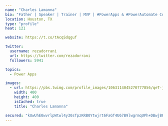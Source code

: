 ```yaml
---
name: "Charles Lamanna"
bio: "Father | Speaker | Trainer | MVP | #PowerApps & #PowerAutomate Community Super User | YouTuber Right-pointing triangle http://youtube.com/c/rezadorrani | Learn - Share - Clockwise rightwards and leftwards open circle arrows"
location: Houston, TX
type: "profile"
heat: 121

website: https://t.co/tAcqSdqguf

twitter:
  username: rezadorrani
  url: https://twitter.com/rezadorrani
  followers: 5941

topics:
  - Power Apps

images:
  - url: https://pbs.twimg.com/profile_images/1063114045270777856/qeT-jpWr_400x400.jpg
    width: 400
    height: 400
    isCached: true
    title: "Charles Lamanna"

secured: "kUwUhE0wvrlpWtwl4y30sTpzKRB0Ytwjrt6FaGT4U67B9lwgrmqUPh+DBwjBF/Vcg0nLloPa3Hyzv8SZNrPCgC28r9Cb5opUjoKKJ1kGSjakyai0e5KkcZQ6Ww3K6hLJwYzhpqEbOkeeJblb0wMk8osJ2lf1FzxtVivesif7QIHkmZW4YrC2VDYIyV8yPrcEKTwkJ8jCyC+nZPzDSzN7KbTMewYxNSvrOUJJ8WJnMPDK5rEZ/9sVRBT4vyeYXw72NHynA9RexkwCmQAf2DFYECGq/vnHiRUWXEz/E+nQ9zrtDbf6trZEqW3duRExzOyiPrpgGzcNqOcPoFbOAaJefTFh7XOY3FyfvPLGibNZ0IMIl0M3JV36cpb0/chLL46qxf7xcnbaX4fK/UTsisw89+C52Kw7idiKPQzjlruuBrU=;sKCAGwb9oaYVGK4s45Ai7g=="
---
```


